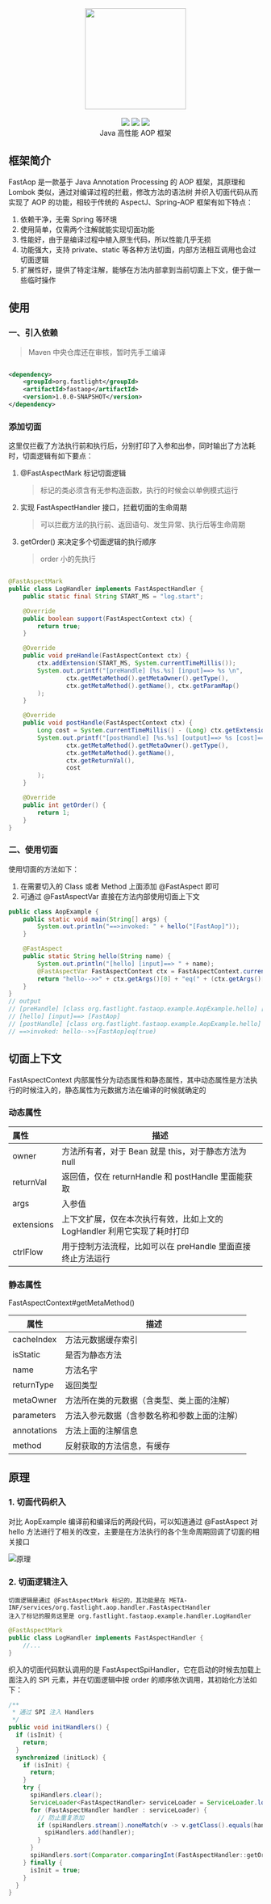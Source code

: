 <div align=center>
<img width="200px;" src="http://pan.sudoyc.com:7878/apps/files_sharing/publicpreview/5aGw56qsdoJ6XTs?x=3710&y=1192&a=true&file=logo2.png&scalingup=0"/>
</div>

<br/>

<div align=center>
<img src="https://img.shields.io/badge/licenes-MIT-brightgreen.svg"/>
<img src="https://img.shields.io/badge/jdk-1.8-brightgreen.svg"/>
<img src="https://img.shields.io/badge/release-master-brightgreen.svg"/>
</div>

<div align=center>
Java 高性能 AOP 框架
</div>

## 框架简介

FastAop 是一款基于 Java Annotation Processing 的 AOP 框架，其原理和 Lombok 类似，通过对编译过程的拦截，修改方法的语法树 并织入切面代码从而实现了 AOP 的功能，相较于传统的
AspectJ、Spring-AOP 框架有如下特点：

1. 依赖干净，无需 Spring 等环境
1. 使用简单，仅需两个注解就能实现切面功能
1. 性能好，由于是编译过程中植入原生代码，所以性能几乎无损
1. 功能强大，支持 private、static 等各种方法切面，内部方法相互调用也会过切面逻辑
1. 扩展性好，提供了特定注解，能够在方法内部拿到当前切面上下文，便于做一些临时操作

## 使用

### 一、引入依赖

> Maven 中央仓库还在审核，暂时先手工编译

```xml

<dependency>
    <groupId>org.fastlight</groupId>
    <artifactId>fastaop</artifactId>
    <version>1.0.0-SNAPSHOT</version>
</dependency>
```

### 添加切面

这里仅拦截了方法执行前和执行后，分别打印了入参和出参，同时输出了方法耗时，切面逻辑有如下要点：

1. @FastAspectMark 标记切面逻辑
   
   > 标记的类必须含有无参构造函数，执行的时候会以单例模式运行
1. 实现 FastAspectHandler 接口，拦截切面的生命周期
   
   > 可以拦截方法的执行前、返回语句、发生异常、执行后等生命周期
1. getOrder() 来决定多个切面逻辑的执行顺序
   
   > order 小的先执行

```java

@FastAspectMark
public class LogHandler implements FastAspectHandler {
    public static final String START_MS = "log.start";

    @Override
    public boolean support(FastAspectContext ctx) {
        return true;
    }

    @Override
    public void preHandle(FastAspectContext ctx) {
        ctx.addExtension(START_MS, System.currentTimeMillis());
        System.out.printf("[preHandle] [%s.%s] [input]==> %s \n",
                ctx.getMetaMethod().getMetaOwner().getType(),
                ctx.getMetaMethod().getName(), ctx.getParamMap()
        );
    }

    @Override
    public void postHandle(FastAspectContext ctx) {
        Long cost = System.currentTimeMillis() - (Long) ctx.getExtension(START_MS);
        System.out.printf("[postHandle] [%s.%s] [output]==> %s [cost]==> %sms \n",
                ctx.getMetaMethod().getMetaOwner().getType(),
                ctx.getMetaMethod().getName(),
                ctx.getReturnVal(),
                cost
        );
    }

    @Override
    public int getOrder() {
        return 1;
    }
}
```

### 二、使用切面

使用切面的方法如下：

1. 在需要切入的 Class 或者 Method 上面添加 @FastAspect 即可
1. 可通过 @FastAspectVar 直接在方法内部使用切面上下文

```java
public class AopExample {
    public static void main(String[] args) {
        System.out.println("==>invoked: " + hello("[FastAop]"));
    }

    @FastAspect
    public static String hello(String name) {
        System.out.println("[hello] [input]==> " + name);
        @FastAspectVar FastAspectContext ctx = FastAspectContext.currentContext();
        return "hello-->>" + ctx.getArgs()[0] + "eq(" + (ctx.getArgs()[0] == name) + ")";
    }
}
// output
// [preHandle] [class org.fastlight.fastaop.example.AopExample.hello] [input]==> {name=[FastAop]}
// [hello] [input]==> [FastAop]
// [postHandle] [class org.fastlight.fastaop.example.AopExample.hello] [output]==> hello-->>[FastAop]eq(true) [cost]==> 9ms
// ==>invoked: hello-->>[FastAop]eq(true)
```

## 切面上下文

FastAspectContext 内部属性分为动态属性和静态属性，其中动态属性是方法执行的时候注入的，静态属性为元数据方法在编译的时候就确定的

### 动态属性

| 属性       | 描述                                                         |
| :--------- | ------------------------------------------------------------ |
| owner      | 方法所有者，对于 Bean 就是 this，对于静态方法为 null         |
| returnVal  | 返回值，仅在 returnHandle 和 postHandle 里面能获取           |
| args       | 入参值                                                       |
| extensions | 上下文扩展，仅在本次执行有效，比如上文的 LogHandler 利用它实现了耗时打印 |
| ctrlFlow   | 用于控制方法流程，比如可以在 preHandle 里面直接终止方法运行  |

### 静态属性

FastAspectContext#getMetaMethod()

| 属性        | 描述                                         |
| ----------- | -------------------------------------------- |
| cacheIndex  | 方法元数据缓存索引                           |
| isStatic    | 是否为静态方法                               |
| name        | 方法名字                                     |
| returnType  | 返回类型                                     |
| metaOwner   | 方法所在类的元数据（含类型、类上面的注解）   |
| parameters  | 方法入参元数据（含参数名称和参数上面的注解） |
| annotations | 方法上面的注解信息                           |
| method      | 反射获取的方法信息，有缓存                   |

## 原理

### 1. 切面代码织入

对比 AopExample 编译前和编译后的两段代码，可以知道通过 @FastAspect 对 hello 方法进行了相关的改变，主要是在方法执行的各个生命周期回调了切面的相关接口

![原理](http://pan.sudoyc.com:7878/apps/files_sharing/publicpreview/fqMTNMmHwJFa6xC?x=3710&y=1192&a=true&file=%25E5%258E%259F%25E7%2590%2586.png&scalingup=0)

### 2. 切面逻辑注入

```
切面逻辑是通过 @FastAspectMark 标记的，其功能是在 META-INF/services/org.fastlight.aop.handler.FastAspectHandler 
注入了标记的服务这里是 org.fastlight.fastaop.example.handler.LogHandler
```

```java
@FastAspectMark
public class LogHandler implements FastAspectHandler {
	//...
}
```

织入的切面代码默认调用的是 FastAspectSpiHandler，它在启动的时候去加载上面注入的 SPI 元素，并在切面逻辑中按 order 的顺序依次调用，其初始化方法如下：

```java
/**
 * 通过 SPI 注入 Handlers
 */
public void initHandlers() {
  if (isInit) {
    return;
  }
  synchronized (initLock) {
    if (isInit) {
      return;
    }
    try {
      spiHandlers.clear();
      ServiceLoader<FastAspectHandler> serviceLoader = ServiceLoader.load(FastAspectHandler.class);
      for (FastAspectHandler handler : serviceLoader) {
        // 防止重复添加
        if (spiHandlers.stream().noneMatch(v -> v.getClass().equals(handler.getClass()))) {
          spiHandlers.add(handler);
        }
      }
      spiHandlers.sort(Comparator.comparingInt(FastAspectHandler::getOrder));
    } finally {
      isInit = true;
    }
  }
}
```

